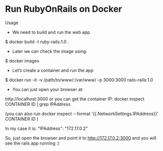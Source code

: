 # Run RubyOnRails on Docker

Usage

- We need to build and run the web app

$ docker build -t ruby-rails:1.0 .

- Later we can check the image using:

$ docker images

- Let’s create a container and run the app

$ docker run -it -v /path/to/www/:/var/www/ -p 3000:3000 rails-rails:1.0

- You can just open your browser at: 

http://localhost:3000 or you can get the container IP: docker inspect CONTAINER ID | grep IPAddress

(you can also run docker inspect --format '{{.NetworkSettings.IPAddress}}' CONTAINER ID )

In my case it is: "IPAddress": "172.17.0.2"

So, just open the browser and point it to http://172.17.0.2:3000 and you will see the rails app running :)
